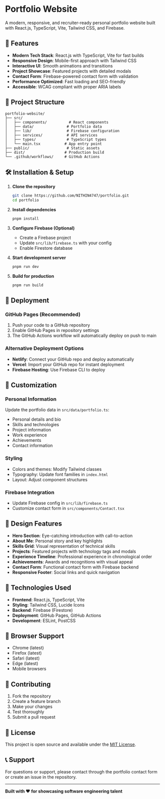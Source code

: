 # Portfolio Website

A modern, responsive, and recruiter-ready personal portfolio website built with React.js, TypeScript, Vite, Tailwind CSS, and Firebase.

## 🚀 Features

- **Modern Tech Stack**: React.js with TypeScript, Vite for fast builds
- **Responsive Design**: Mobile-first approach with Tailwind CSS
- **Interactive UI**: Smooth animations and transitions
- **Project Showcase**: Featured projects with detailed modals
- **Contact Form**: Firebase-powered contact form with validation
- **Performance Optimized**: Fast loading and SEO-friendly
- **Accessible**: WCAG compliant with proper ARIA labels

## 📁 Project Structure

```
portfolio-website/
├── src/
│   ├── components/          # React components
│   ├── data/               # Portfolio data
│   ├── lib/                # Firebase configuration
│   ├── services/           # API services
│   ├── types/              # TypeScript types
│   └── main.tsx           # App entry point
├── public/                 # Static assets
├── dist/                  # Production build
└── .github/workflows/     # GitHub Actions
```

## 🛠 Installation & Setup

1. **Clone the repository**
   ```bash
   git clone https://github.com/NITHIN4747/portfolio.git
   cd portfolio
   ```

2. **Install dependencies**
   ```bash
   pnpm install
   ```

3. **Configure Firebase (Optional)**
   - Create a Firebase project
   - Update `src/lib/firebase.ts` with your config
   - Enable Firestore database

4. **Start development server**
   ```bash
   pnpm run dev
   ```

5. **Build for production**
   ```bash
   pnpm run build
   ```

## 🚀 Deployment

### GitHub Pages (Recommended)

1. Push your code to a GitHub repository
2. Enable GitHub Pages in repository settings
3. The GitHub Actions workflow will automatically deploy on push to main

### Alternative Deployment Options

- **Netlify**: Connect your GitHub repo and deploy automatically
- **Vercel**: Import your GitHub repo for instant deployment
- **Firebase Hosting**: Use Firebase CLI to deploy

## 📝 Customization

### Personal Information
Update the portfolio data in `src/data/portfolio.ts`:
- Personal details and bio
- Skills and technologies
- Project information
- Work experience
- Achievements
- Contact information

### Styling
- Colors and themes: Modify Tailwind classes
- Typography: Update font families in `index.html`
- Layout: Adjust component structures

### Firebase Integration
- Update Firebase config in `src/lib/firebase.ts`
- Customize contact form in `src/components/Contact.tsx`

## 🎨 Design Features

- **Hero Section**: Eye-catching introduction with call-to-action
- **About Me**: Personal story and key highlights
- **Skills Grid**: Visual representation of technical skills
- **Projects**: Featured projects with technology tags and modals
- **Experience Timeline**: Professional experience in chronological order
- **Achievements**: Awards and recognitions with visual appeal
- **Contact Form**: Functional contact form with Firebase backend
- **Responsive Footer**: Social links and quick navigation

## 🔧 Technologies Used

- **Frontend**: React.js, TypeScript, Vite
- **Styling**: Tailwind CSS, Lucide Icons
- **Backend**: Firebase (Firestore)
- **Deployment**: GitHub Pages, GitHub Actions
- **Development**: ESLint, PostCSS

## 📱 Browser Support

- Chrome (latest)
- Firefox (latest)
- Safari (latest)
- Edge (latest)
- Mobile browsers

## 🤝 Contributing

1. Fork the repository
2. Create a feature branch
3. Make your changes
4. Test thoroughly
5. Submit a pull request

## 📄 License

This project is open source and available under the [MIT License](LICENSE).

## 📞 Support

For questions or support, please contact through the portfolio contact form or create an issue in the repository.

---

**Built with ❤️ for showcasing software engineering talent**


